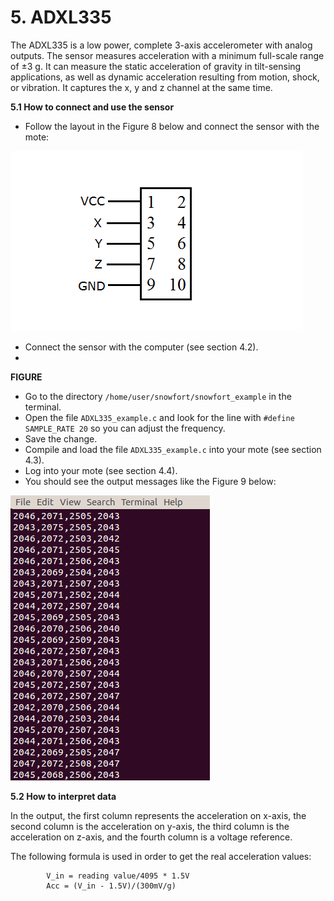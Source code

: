 # 5. ADXL335

The ADXL335 is a low power, complete 3-axis accelerometer with analog outputs. The sensor measures acceleration with a minimum full-scale range of ±3 g. It can measure the static acceleration of gravity in tilt-sensing applications, as well as dynamic acceleration resulting from motion, shock, or vibration. It captures the x, y and z channel at the same time.

**5.1 How to connect and use the sensor**

* Follow the layout in the Figure 8 below and connect the sensor with the mote:

![Test Image](https://raw.githubusercontent.com/VeronicaYamee/GitHub/master/images/layout2.png)

* Connect the sensor with the computer (see section 4.2).
* 
**FIGURE**

* Go to the directory `/home/user/snowfort/snowfort_example` in the terminal. 
* Open the file `ADXL335_example.c` and look for the line with `#define SAMPLE_RATE 20` so you can adjust the frequency.
* Save the change.
* Compile and load the file `ADXL335_example.c` into your mote (see section 4.3).
* Log into your mote (see section 4.4).
* You should see the output messages like the Figure 9 below: 

![test image](https://raw.githubusercontent.com/VeronicaYamee/GitHub/master/images/adxl%20output.png)


**5.2 How to interpret data**

In the output, the first column represents the acceleration on x-axis, the second column is the acceleration on y-axis, the third column is the acceleration on z-axis, and the fourth column is a voltage reference.

The following formula is used in order to get the real acceleration values:
	
			V_in = reading value/4095 * 1.5V
			Acc = (V_in - 1.5V)/(300mV/g)
